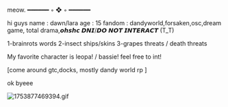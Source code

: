 meow. 
━━━━━━ ◦ ❖ ◦ ━━━━━━


hi guys
name : dawn/lara
age : 15
fandom : dandyworld,forsaken,osc,dream game, total drama,𝙤𝙝𝙨𝙝𝙘
 𝘿𝙉𝙄/𝘿𝙊 𝙉𝙊𝙏 𝙄𝙉𝙏𝙀𝙍𝘼𝘾𝙏 (T_T)

 1-brainrots words
 2-insect ships/skins
 3-grapes threats / death threats

 My favorite character is leopa! / bassie! 
 feel free to int! 

 [come around gtc,docks, mostly dandy world rp ]

 ok byeee
 

 
![1753877469394.gif](https://github.com/user-attachments/assets/317ace56-e233-4dbe-b331-7cfc801cb26b)